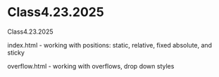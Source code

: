 # Class4.23.2025
Class4.23.2025

index.html - working with positions: static, relative, fixed
absolute, and sticky

overflow.html - working with overflows, drop down styles

